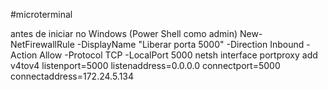 #microterminal

antes de iniciar no Windows (Power Shell como admin)
New-NetFirewallRule -DisplayName "Liberar porta 5000" -Direction Inbound -Action Allow -Protocol TCP -LocalPort 5000
netsh interface portproxy add v4tov4 listenport=5000 listenaddress=0.0.0.0 connectport=5000 connectaddress=172.24.5.134
